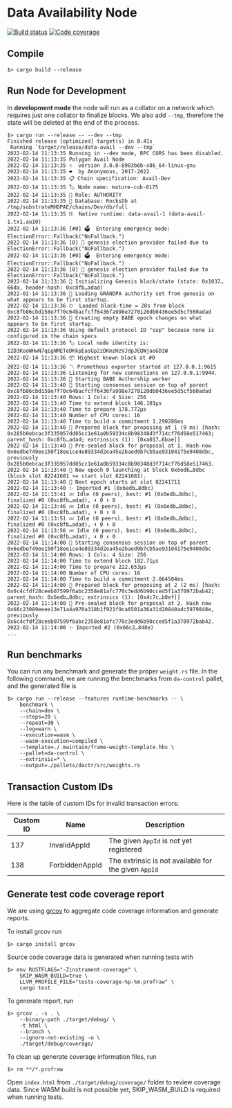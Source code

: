 # Data Availability Node

[![Build status](https://github.com/maticnetwork/avail/actions/workflows/default.yml/badge.svg)](https://github.com/maticnetwork/avail/actions/workflows/default.yml) [![Code coverage](https://codecov.io/gh/maticnetwork/avail/branch/main/graph/badge.svg?token=OBX2NEE31T)](https://codecov.io/gh/maticnetwork/avail)

## Compile

    $> cargo build --release

## Run Node for Development

In **development mode** the node will run as a collator on a network which requires just one
collator to finalize blocks.
We also add `--tmp`, therefore the state will be deleted at the end of the process.

    $> cargo run --release -- --dev --tmp
    Finished release [optimized] target(s) in 0.41s
     Running `target/release/data-avail --dev --tmp`
    2022-02-14 11:13:35 Running in --dev mode, RPC CORS has been disabled.    
    2022-02-14 11:13:35 Polygon Avail Node    
    2022-02-14 11:13:35 ✌️  version 3.0.0-8983b6b-x86_64-linux-gnu    
    2022-02-14 11:13:35 ❤️  by Anonymous, 2017-2022    
    2022-02-14 11:13:35 📋 Chain specification: Avail-Dev    
    2022-02-14 11:13:35 🏷 Node name: mature-cub-8175    
    2022-02-14 11:13:35 👤 Role: AUTHORITY    
    2022-02-14 11:13:35 💾 Database: RocksDb at /tmp/substrateMHOPAE/chains/Dev/db/full    
    2022-02-14 11:13:35 ⛓  Native runtime: data-avail-1 (data-avail-1.tx1.au10)    
    2022-02-14 11:13:36 [#0] 🗳  Entering emergency mode: ElectionError::Fallback("NoFallback.")    
    2022-02-14 11:13:36 [0] 💸 genesis election provider failed due to ElectionError::Fallback("NoFallback.")    
    2022-02-14 11:13:36 [#0] 🗳  Entering emergency mode: ElectionError::Fallback("NoFallback.")    
    2022-02-14 11:13:36 [0] 💸 genesis election provider failed due to ElectionError::Fallback("NoFallback.")    
    2022-02-14 11:13:36 🔨 Initializing Genesis block/state (state: 0x1037…66da, header-hash: 0xc8fb…adad)    
    2022-02-14 11:13:36 👴 Loading GRANDPA authority set from genesis on what appears to be first startup.    
    2022-02-14 11:13:36 ⏱  Loaded block-time = 20s from block 0xc8fb86cbd158e7f70c64bacfcff6436fa998e7270120db0436ee5d5cf560adad    
    2022-02-14 11:13:36 👶 Creating empty BABE epoch changes on what appears to be first startup.    
    2022-02-14 11:13:36 Using default protocol ID "sup" because none is configured in the chain specs    
    2022-02-14 11:13:36 🏷 Local node identity is: 12D3KooWHwN7qigNMETeDKkpEasGp2zDKmzHzVJdpJEQWjaoGDiW    
    2022-02-14 11:13:36 📦 Highest known block at #0    
    2022-02-14 11:13:36 〽️ Prometheus exporter started at 127.0.0.1:9615    
    2022-02-14 11:13:36 Listening for new connections on 127.0.0.1:9944.    
    2022-02-14 11:13:36 👶 Starting BABE Authorship worker    
    2022-02-14 11:13:40 🙌 Starting consensus session on top of parent 0xc8fb86cbd158e7f70c64bacfcff6436fa998e7270120db0436ee5d5cf560adad    
    2022-02-14 11:13:40 Rows: 1 Cols: 4 Size: 256    
    2022-02-14 11:13:40 Time to extend block 146.101µs    
    2022-02-14 11:13:40 Time to prepare 178.772µs    
    2022-02-14 11:13:40 Number of CPU cores: 16    
    2022-02-14 11:13:40 Time to build a commitment 1.290286ms    
    2022-02-14 11:13:40 🎁 Prepared block for proposing at 1 (9 ms) [hash: 0x285b0ebcac3f335957dd85cc1e61a0b59334c8b98348d3f714cf76d58e517463; parent_hash: 0xc8fb…adad; extrinsics (1): [0xa017…6bae]]    
    2022-02-14 11:13:40 🔖 Pre-sealed block for proposal at 1. Hash now 0x6edbe749ee150f18ee1ce4e89334d2ea45e2baed9b7cb5ae93104175e9408dbc, previously 0x285b0ebcac3f335957dd85cc1e61a0b59334c8b98348d3f714cf76d58e517463.    
    2022-02-14 11:13:40 👶 New epoch 0 launching at block 0x6edb…8dbc (block slot 82241681 >= start slot 82241681).    
    2022-02-14 11:13:40 👶 Next epoch starts at slot 82241711    
    2022-02-14 11:13:40 ✨ Imported #1 (0x6edb…8dbc)    
    2022-02-14 11:13:41 💤 Idle (0 peers), best: #1 (0x6edb…8dbc), finalized #0 (0xc8fb…adad), ⬇ 0 ⬆ 0    
    2022-02-14 11:13:46 💤 Idle (0 peers), best: #1 (0x6edb…8dbc), finalized #0 (0xc8fb…adad), ⬇ 0 ⬆ 0    
    2022-02-14 11:13:51 💤 Idle (0 peers), best: #1 (0x6edb…8dbc), finalized #0 (0xc8fb…adad), ⬇ 0 ⬆ 0    
    2022-02-14 11:13:56 💤 Idle (0 peers), best: #1 (0x6edb…8dbc), finalized #0 (0xc8fb…adad), ⬇ 0 ⬆ 0    
    2022-02-14 11:14:00 🙌 Starting consensus session on top of parent 0x6edbe749ee150f18ee1ce4e89334d2ea45e2baed9b7cb5ae93104175e9408dbc    
    2022-02-14 11:14:00 Rows: 1 Cols: 4 Size: 256    
    2022-02-14 11:14:00 Time to extend block 182.71µs    
    2022-02-14 11:14:00 Time to prepare 222.653µs    
    2022-02-14 11:14:00 Number of CPU cores: 16    
    2022-02-14 11:14:00 Time to build a commitment 2.064504ms    
    2022-02-14 11:14:00 🎁 Prepared block for proposing at 2 (2 ms) [hash: 0x6c4cfdf28ceeb07599f6abc2358e81afc770c3edd6b90cced5f1a370972bab42; parent_hash: 0x6edb…8dbc; extrinsics (1): [0x4c7c…b8ef]]    
    2022-02-14 11:14:00 🔖 Pre-sealed block for proposal at 2. Hash now 0x66c23089eeee13e71a4a970a318b1f921f9ca6501a36a31d20840adc5979848e, previously 0x6c4cfdf28ceeb07599f6abc2358e81afc770c3edd6b90cced5f1a370972bab42.    
    2022-02-14 11:14:00 ✨ Imported #2 (0x66c2…848e)   
    ...

## Run benchmarks

You can run any benchmark and generate the proper `weight.rs` file. In the following command, we are
running the benchmarks from `da-control` pallet, and the generated file is 

    $> cargo run --release --features runtime-benchmarks -- \
        benchmark \
        --chain=dev \
        --steps=20 \
        --repeat=30 \
        --log=warn \
        --execution=wasm \
        --wasm-execution=compiled \
        --template=./.maintain/frame-weight-template.hbs \
        --pallet=da-control \
        --extrinsic=* \
        --output=./pallets/dactr/src/weights.rs



## Transaction Custom IDs

Here is the table of custom IDs for invalid transaction errors:

| Custom ID | Name                | Description |
| --------- | ------------------- | ----------- |
| 137       | InvalidAppId        | The given `AppId` is not yet registered |
| 138       | ForbiddenAppId      | The extrinsic is not available for the given `AppId` |

## Generate test code coverage report

We are using [grcov](https://github.com/mozilla/grcov) to aggregate code coverage information and generate reports.

To install grcov run

	$> cargo install grcov

Source code coverage data is generated when running tests with

	$> env RUSTFLAGS="-Zinstrument-coverage" \
		SKIP_WASM_BUILD=true \
		LLVM_PROFILE_FILE="tests-coverage-%p-%m.profraw" \
		cargo test

To generate report, run

	$> grcov . -s . \
		--binary-path ./target/debug/ \
		-t html \
		--branch \
		--ignore-not-existing -o \
		./target/debug/coverage/

To clean up generate coverage information files, run

	$> rm **/*.profraw

Open `index.html` from `./target/debug/coverage/` folder to review coverage data. Since WASM build is not possible yet, SKIP_WASM_BUILD is required when running tests.
